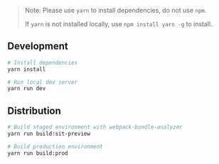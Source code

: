 > Note: Please use ```yarn``` to install dependencies, do not use ```npm```.
> 
> If ```yarn``` is not installed locally, use ```npm install yarn -g``` to install.
## Development

```bash
# Install dependencies
yarn install

# Run local dev server
yarn run dev
```

## Distribution

```bash
# Build staged environment with webpack-bundle-analyzer
yarn run build:sit-preview

# Build production environment
yarn run build:prod
```
